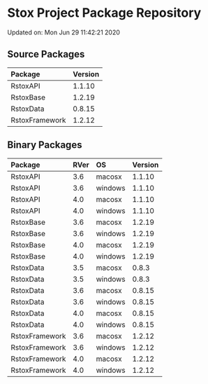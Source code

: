 # Stox Project Package Repository


Updated on: Mon Jun 29 11:42:21 2020
## Source Packages

|Package        |Version |
|:--------------|:-------|
|RstoxAPI       |1.1.10  |
|RstoxBase      |1.2.19  |
|RstoxData      |0.8.15  |
|RstoxFramework |1.2.12  |

## Binary Packages

|Package        |RVer |OS      |Version |
|:--------------|:----|:-------|:-------|
|RstoxAPI       |3.6  |macosx  |1.1.10  |
|RstoxAPI       |3.6  |windows |1.1.10  |
|RstoxAPI       |4.0  |macosx  |1.1.10  |
|RstoxAPI       |4.0  |windows |1.1.10  |
|RstoxBase      |3.6  |macosx  |1.2.19  |
|RstoxBase      |3.6  |windows |1.2.19  |
|RstoxBase      |4.0  |macosx  |1.2.19  |
|RstoxBase      |4.0  |windows |1.2.19  |
|RstoxData      |3.5  |macosx  |0.8.3   |
|RstoxData      |3.5  |windows |0.8.3   |
|RstoxData      |3.6  |macosx  |0.8.15  |
|RstoxData      |3.6  |windows |0.8.15  |
|RstoxData      |4.0  |macosx  |0.8.15  |
|RstoxData      |4.0  |windows |0.8.15  |
|RstoxFramework |3.6  |macosx  |1.2.12  |
|RstoxFramework |3.6  |windows |1.2.12  |
|RstoxFramework |4.0  |macosx  |1.2.12  |
|RstoxFramework |4.0  |windows |1.2.12  |
